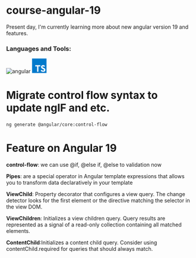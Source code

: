# course-angular-19
Present day, I'm currently learning more about new angular version 19 and features.

<h3 align="left">Languages and Tools:</h3>
<p align="left">
    <img src="https://angular.io/assets/images/logos/angular/angular.svg" alt="angular" width="40" height="40"/>
    <img src="https://raw.githubusercontent.com/devicons/devicon/master/icons/typescript/typescript-original.svg" alt="typescript" width="40" height="40"/>
</p>

# Migrate control flow syntax to update ngIF and etc.
    ng generate @angular/core:control-flow

# Feature on Angular 19

**control-flow**: we can use @if, @else if, @else to validation now

**Pipes**: are a special operator in Angular template expressions that allows you to transform data declaratively in your template

**ViewChild**: Property decorator that configures a view query. 
The change detector looks for the first element or the directive matching the selector in the view DOM.

**ViewChildren**: Initializes a view children query.
Query results are represented as a signal of a read-only collection containing all matched elements.

**ContentChild**:Initializes a content child query. 
Consider using contentChild.required for queries that should always match.

